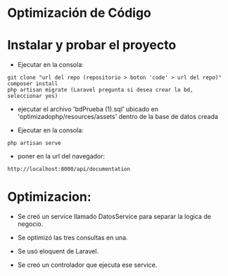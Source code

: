 # Optimización de Código

# Instalar y probar el proyecto
- Ejecutar en la consola:
```
git clone "url del repo (repositorio > boton 'code' > url del repo)"
composer install
php artisan migrate (Laravel pregunta si desea crear la bd, seleccionar yes)
```

- ejecutar el archivo 'bdPrueba (1).sql' ubicado en 'optimizadophp/resources/assets' dentro de la base de datos creada

- Ejecutar en la consola:
```
php artisan serve
```

- poner en la url del navegador:
```
http://localhost:8000/api/documentation
```

# Optimizacion:

- Se creó un service llamado DatosService para separar la logica de negocio.

- Se optimizó las tres consultas en una.

- Se usó eloquent de Laravel.

- Se creó un controlador que ejecuta ese service.